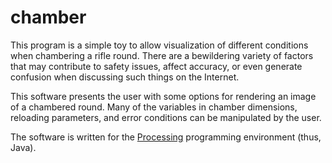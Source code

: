 chamber
=======

This program is a simple toy to allow visualization of different
conditions when chambering a rifle round.  There are a bewildering
variety of factors that may contribute to safety issues, affect
accuracy, or even generate confusion when discussing such things on
the Internet.

This software presents the user with some options for rendering an
image of a chambered round.  Many of the variables in chamber
dimensions, reloading parameters, and error conditions can be
manipulated by the user. 

The software is written for the [Processing](http://www.processing.org)
programming environment (thus, Java).
